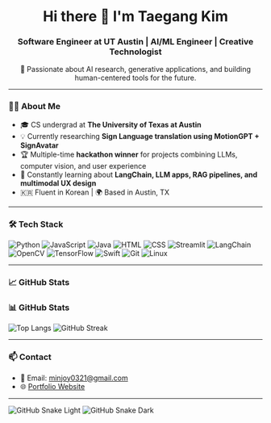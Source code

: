 <h1 align="center">Hi there 👋 I'm Taegang Kim</h1>
<h3 align="center">Software Engineer at UT Austin | AI/ML Engineer | Creative Technologist</h3>

<p align="center">
  🧠 Passionate about AI research, generative applications, and building human-centered tools for the future.
</p>

---

### 👨‍💻 About Me

- 🎓 CS undergrad at **The University of Texas at Austin**  
- 💡 Currently researching **Sign Language translation using MotionGPT + SignAvatar**  
- 🏆 Multiple-time **hackathon winner** for projects combining LLMs, computer vision, and user experience  
- 🌱 Constantly learning about **LangChain, LLM apps, RAG pipelines, and multimodal UX design**  
- 🇰🇷 Fluent in Korean | 🌍 Based in Austin, TX  

---

### 🛠 Tech Stack

![Python](https://img.shields.io/badge/-Python-3776AB?style=flat&logo=python&logoColor=white)
![JavaScript](https://img.shields.io/badge/-JavaScript-F7DF1E?style=flat&logo=javascript&logoColor=black)
![Java](https://img.shields.io/badge/-Java-007396?style=flat&logo=java)
![HTML](https://img.shields.io/badge/-HTML5-E34F26?style=flat&logo=html5&logoColor=white)
![CSS](https://img.shields.io/badge/-CSS3-1572B6?style=flat&logo=css3)
![Streamlit](https://img.shields.io/badge/-Streamlit-FF4B4B?style=flat&logo=streamlit)
![LangChain](https://img.shields.io/badge/-LangChain-blueviolet)
![OpenCV](https://img.shields.io/badge/-OpenCV-5C3EE8?style=flat&logo=opencv)
![TensorFlow](https://img.shields.io/badge/-TensorFlow-FF6F00?style=flat&logo=tensorflow)
![Swift](https://img.shields.io/badge/-Swift-F05138?style=flat&logo=swift)
![Git](https://img.shields.io/badge/-Git-F05032?style=flat&logo=git)
![Linux](https://img.shields.io/badge/-Linux-FCC624?style=flat&logo=linux)

---

### 📈 GitHub Stats

### 📊 GitHub Stats

<p align="left">
  <img src="https://github-readme-stats.vercel.app/api/top-langs?username=123jklas&show_icons=true&layout=compact" alt="Top Langs"/>
   <img src="https://github-readme-streak-stats.herokuapp.com?user=123jklas&theme=tokyonight" alt="GitHub Streak"/>
</p>


---

### 📫 Contact

- 📧 Email: minjoy0321@gmail.com  
- 🌐 [Portfolio Website](https://123jklas.github.io)

---

![GitHub Snake Light](https://raw.githubusercontent.com/taegangkim/taegangkim/output/github-contribution-grid-snake.svg#gh-light-mode-only)
![GitHub Snake Dark](https://raw.githubusercontent.com/taegangkim/taegangkim/output/github-contribution-grid-snake-dark.svg#gh-dark-mode-only)
